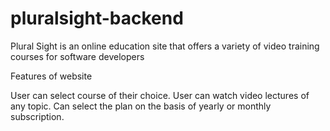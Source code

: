 # pluralsight-backend
Plural Sight is an online education site that offers a variety of video training courses for software developers

Features of website

User can select course of their choice.
User can watch video lectures of any topic.
Can select the plan on the basis of yearly or monthly subscription.
